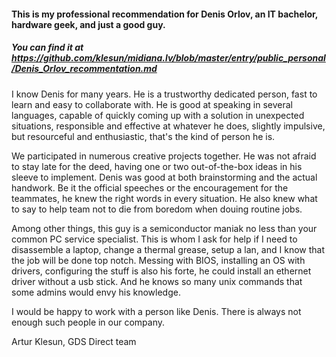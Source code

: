 
#### This is my professional recommendation for Denis Orlov, an IT bachelor, hardware geek, and just a good guy.
##### You can find it at https://github.com/klesun/midiana.lv/blob/master/entry/public_personal/Denis_Orlov_recommentation.md


I know Denis for many years. He is a trustworthy dedicated person, fast to learn and easy to collaborate with. He is good at speaking in several languages, capable of quickly coming up with a solution in unexpected situations, responsible and effective at whatever he does, slightly impulsive, but resourceful and enthusiastic, that's the kind of person he is.

We participated in numerous creative projects together. He was not afraid to stay late for the deed, having one or two out-of-the-box ideas in his sleeve to implement. Denis was good at both brainstorming and the actual handwork. Be it the official speeches or the encouragement for the teammates, he knew the right words in every situation. He also knew what to say to help team not to die from boredom when douing routine jobs.

Among other things, this guy is a semiconductor maniak no less than your common PC service specialist. This is whom I ask for help if I need to disassemble a laptop, change a thermal grease, setup a lan, and I know that the job will be done top notch. Messing with BIOS, installing an OS with drivers, configuring the stuff is also his forte, he could install an ethernet driver without a usb stick. And he knows so many unix commands that some admins would envy his knowledge.

I would be happy to work with a person like Denis. There is always not enough such people in our company.


Artur Klesun, GDS Direct team

